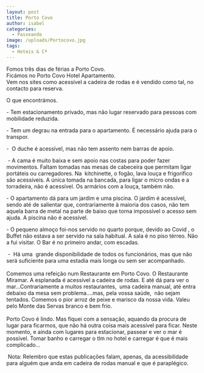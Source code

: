```yaml
---
layout: post
title: Porto Covo
author: isabel
categories:
  - Passeando
image: /uploads/Portocovo.jpg
tags:
  - Hoteis & Cª
---
```

Fomos tr&ecirc;s dias de férias a Porto Covo.<br>Fic&aacute;mos no Porto Covo Hotel Apartamento.<br>Vem nos sites como acess&iacute;vel a cadeira de rodas e é vendido como tal, no contacto para reserva.

O que encontr&aacute;mos.

\- Tem estacionamento privado, mas n&atilde;o lugar reservado para pessoas com mobilidade reduzida.

\- Tem um degrau na entrada para o apartamento. &Eacute; necess&aacute;rio ajuda para o transpor.

\-&nbsp; O duche é acess&iacute;vel, mas n&atilde;o tem assento nem barras de apoio.

&nbsp;- A cama é muito baixa e sem apoio nas costas para poder fazer movimentos. Faltam tomadas nas mesas de cabeceira que permitam ligar port&aacute;teis ou carregadores. Na&nbsp; kitchinette, o fog&atilde;o, lava lou&ccedil;a e frigorifico s&atilde;o acess&iacute;veis. A &uacute;nica tomada na bancada, para ligar o micro ondas e a torradeira, n&atilde;o é acess&iacute;vel. Os arm&aacute;rios com a lou&ccedil;a, também n&atilde;o.

\- O apartamento d&aacute; para um jardim e uma piscina. O jardim é acess&iacute;vel, sendo até de salientar que, contrariamente &agrave; maioria dos casos, n&atilde;o tem aquela barra de metal na parte de baixo que torna imposs&iacute;vel o acesso sem ajuda. A piscina n&atilde;o é acess&iacute;vel.

\- O pequeno almo&ccedil;o foi-nos servido no quarto porque, devido ao Covid , o Buffet n&atilde;o estava a ser servido na sala habitual. A sala é no piso térreo. N&atilde;o a fui visitar. O Bar é no primeiro andar, com escadas.

&nbsp;-&nbsp; H&aacute; uma&nbsp; grande disponibilidade de todos os funcion&aacute;rios, mas que n&atilde;o ser&aacute; suficiente para uma estadia mais longa ou sem ser acompanhado.<br><br>Comemos uma refei&ccedil;&atilde;o num Restaurante em Porto Covo. O Restaurante Miramar. A esplanada é acess&iacute;vel a cadeira de rodas. E até d&aacute; para ver o mar…Contrariamente a muitos restaurantes,&nbsp; uma cadeira manual, até entra debaixo da mesa sem problema….mas, pela vossa sa&uacute;de,&nbsp; n&atilde;o sejam tentados. Comemos o pior arroz de peixe e marisco da nossa vida. Valeu pelo Monte das Servas branco e bem frio.<br><br>Porto Covo é lindo. Mas fiquei com a sensa&ccedil;&atilde;o, aquando da procura de lugar para ficarmos, que n&atilde;o h&aacute; outra coisa mais acess&iacute;vel para ficar. Neste momento, e ainda com lugares para estacionar, passear e ver o mar é poss&iacute;vel. Tomar banho e carregar o tlm no hotel e carregar é que é mais complicado…

&nbsp;Nota: Relembro que estas publica&ccedil;&otilde;es falam, apenas, da acessibilidade para alguém que anda em cadeira de rodas manual e que é paraplégico.<br>&nbsp;
